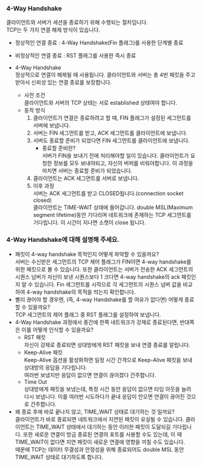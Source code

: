 ### 4-Way Handshake
클라이언트와 서버가 세션을 종료하기 위해 수행되는 절차입니다.   
TCP는 두 가지 연결 해제 방식이 있습니다.
- 정상적인 연결 종료 : 4-Way Handshake(Fin 플래그)를 사용한 단계별 종료
- 비정상적인 연결 종료 : RST 플래그를 사용한 즉시 종료

- 4-Way Handshake   
  정상적으로 연결이 해제될 때 사용됩니다. 클라이언트와 서버는 총 4번 패킷을 주고 받아서 신뢰성 있는 연결  종료를 보장합니다.  
  - 사전 조건   
  클라이언트와 서버의 TCP 상태는 서로 established 상태여야 합니다.
  - 동작 방식
    1. 클라이언트가 연결은 종료하려고 할 때, FIN 플래그가 설정된 세그먼트를 서버에 보냅니다.
    2. 서버는 FIN 세그먼트를 받고, ACK 세그먼트를 클라이언트에 보냅니다.
    3. 서버도 종료할 준비가 되었다면 FIN 세그먼트를 클라이언트에 보냅니다.
       - 종료할 준비란?   
    서버가 FIN을 보내기 전에 처리해야할 일이 있습니다. 클라이언트가 요청한 정보를 모두 보내야되고, 자신의 버퍼를 비워야합니다. 이 과정을 마치면 서버는 종료할 준비가 되었습니다.
    4. 클라이언트는 ACK 세그먼트를 서버로 보냅니다.
    5. 이후 과정  
    서버는 ACK 세그먼트를 받고 CLOSED됩니다.(connection socket closed)   
    클라이언트는 TIME-WAIT 상태에 들어갑니다. double MSL(Maximum segment lifetime)동안 기다리며 네트워크에 존재하는 TCP 세그먼트를 기다립니다. 이 시간이 지나면 소켓이 close 됩니다.

###  4-Way Handshake에 대해 설명해 주세요.
- 패킷이 4-way handshake 목적인지 어떻게 파악할 수 있을까요?   
  서버는 수신받은 세그먼트의 TCP 제어 플래그가 FIN이면 4-way handshake를 위한 패킷으로 볼 수 있습니다. 또한 클라이언트는 서버가 전송한 ACK 세그먼트의 시퀀스 넘버가 자신이 보낸 시퀀스보다 1 크다면 4-way handshake의 ack 패킷인지 알 수 있습니다.  Fin 세그먼트를 시작으로 각 세그먼트의 시퀀스 넘버 값을 비교하여 4-way handshake의 목적을 띄는지 확인합니다.   
- 빨리 끊어야 할 경우엔, (즉, 4-way Handshake를 할 여유가 없다면) 어떻게 종료할 수 있을까요?   
  TCP 세그먼트의 제어 플래그 중 RST 플래그를 설정하여 보냅니다.
- 4-Way Handshake 과정에서 중간에 한쪽 네트워크가 강제로 종료된다면, 반대쪽은 이를 어떻게 인식할 수 있을까요?   
  - RST 패킷   
  자신이 강제로 종료되면 상대방에게 RST 패킷을 보내 연결 종료를 알립니다. 
  - Keep-Alive 패킷   
  Keep-Alive 옵션을 활성화하면 일정 시간 간격으로 Keep-Alive 패킷을 보내 상대방의 응답을 기다립니다.   
  여러번 보냈지만 응답이 없으면 연결이 끊어졌다 간주합니다.
  - Time Out   
  상대방에게 패킷을 보냈는데, 특정 시간 동안 응답이 없으면 타임 아웃을 늘려 다시 보냅니다. 이를 여러번 시도하다가 끝내 응답이 안오면 연결이 끊어진 것으로 간주합니다.   
- 왜 종료 후에 바로 끝나지 않고, TIME_WAIT 상태로 대기하는 것 일까요?   
  클라이언트가 바로 종료되면 네트워크에서 지연된 패킷이 유실될 수 있습니다. 클라이언트는 TIME_WAIT 상태에서 대기하는 동안 이러한 패킷이 도달되길 기다립니다. 또한 새로운 연결이 방금 종료된 연결의 포트를 사용할 수도 있는데, 이 때 TIME_WAIT이 없다면 지연 패킷이 새로운 연결에 영향을 끼칠 수도 있습니다.   
  때문에 TCP는 데이터 무결성과 안정성을 위해 종료되어도 double MSL 동안 TIME_WAIT 상태로 대기하도록 합니다.    